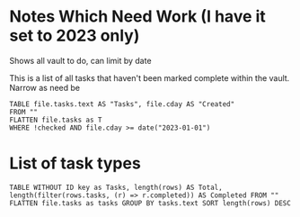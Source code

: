 # Notes Which Need Work (I have it set to 2023 only)
Shows all vault to do, can limit by date

This is a list of all tasks that haven't been marked complete within the vault. Narrow as need be
```dataview
TABLE file.tasks.text AS "Tasks", file.cday AS "Created"
FROM "" 
FLATTEN file.tasks as T
WHERE !checked AND file.cday >= date("2023-01-01") 
```


# List of task types
```dataview
TABLE WITHOUT ID key as Tasks, length(rows) AS Total, length(filter(rows.tasks, (r) => r.completed)) AS Completed FROM "" FLATTEN file.tasks as tasks GROUP BY tasks.text SORT length(rows) DESC
```